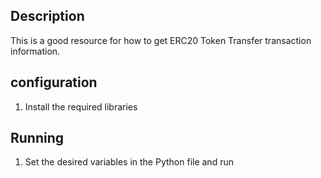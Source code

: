 
## Description

This is a good resource for how to get ERC20 Token Transfer transaction information.

## configuration

1. Install the required libraries



## Running

1. Set the desired variables in the Python file and run

